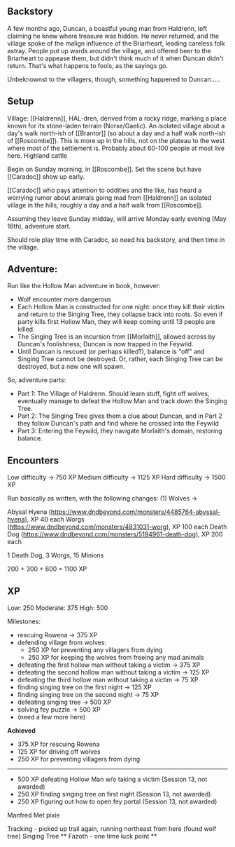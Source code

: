 ## Backstory

A few months ago, Duncan, a boastful young man from Haldrenn, left claiming he knew where treasure was hidden. He never returned, and the village spoke of the malign influence of the Briarheart, leading careless folk astray. People put up wards around the village, and offered beer to the Briarheart to appease them, but didn't think much of it when Duncan didn't return. That's what happens to fools, as the sayings go. 

Unbeknownst to the villagers, though, something happened to Duncan.....
## Setup

Village: [[Haldrenn]], HAL-dren, derived from a rocky ridge, marking a place known for its stone-laden terrain (Norse/Gaelic). An isolated village about a day's walk north-ish of [[Brantor]] (so about a day and a half walk north-ish of [[Roscombe]]). This is more up in the hills, not on the plateau to the west where most of the settlement is. Probably about 60-100 people at most live here. Highland cattle

Begin on Sunday morning, in [[Roscombe]]. Set the scene but have [[Caradoc]] show up early. 

[[Caradoc]] who pays attention to oddities and the like, has heard a worrying rumor about animals going mad from [[Haldrenn]] an isolated village in the hills, roughly a day and a half walk from [[Roscombe]]. 

Assuming they leave Sunday midday, will arrive Monday early evening (May 16th), adventure start.

Should role play time with Caradoc, so need his backstory, and then time in the village.

## Adventure:

Run like the Hollow Man adventure in book, however:

- Wolf encounter more dangerous
- Each Hollow Man is constructed for one night: once they kill their victim and return to the Singing Tree, they collapse back into roots. So even if party kills first Hollow Man, they will keep coming until 13 people are killed. 
- The Singing Tree is an incursion from [[Morlaith]], allowed across by Duncan's foolishness; Duncan is now trapped in the Feywild. 
- Until Duncan is rescued (or perhaps killed?), balance is "off" and Singing Tree cannot be destroyed. Or, rather, each Singing Tree can be destroyed, but a new one will spawn. 

So, adventure parts:
- Part 1: The Village of Haldrenn. Should learn stuff, fight off wolves, eventually manage to defeat the Hollow Man and track down the Singing Tree.
- Part 2: The Singing Tree gives them a clue about Duncan, and in Part 2 they follow Duncan's path and find where he crossed into the Feywild
- Part 3: Entering the Feywild, they navigate Morlaith's domain, restoring balance. 
## Encounters

Low difficulty -> 750 XP
Medium difficulty -> 1125 XP
Hard difficulty -> 1500 XP

Run basically as written, with the following changes:
(1) Wolves -> 

Abysal Hyena (https://www.dndbeyond.com/monsters/4485764-abyssal-hyena), XP 40 each
Worgs (https://www.dndbeyond.com/monsters/4831031-worg), XP 100 each
Death Dog (https://www.dndbeyond.com/monsters/5194961-death-dog), XP 200 each

1 Death Dog, 3 Worgs, 15 Minions

200 + 300 + 600 = 1100 XP

## XP

Low: 250
Moderate: 375
High: 500

Milestones:
- rescuing Rowena -> 375 XP
- defending village from wolves: 
	- 250 XP for preventing any villagers from dying
	- 250 XP for keeping the wolves from freeing any mad animals
- defeating the first hollow man without taking a victim -> 375 XP
- defeating the second hollow man without taking a victim -> 125 XP
- defeating the third hollow man without taking a victim -> 75 XP
- finding singing tree on the first night -> 125 XP
- finding singing tree on the second night -> 75 XP
- defeating singing tree -> 500 XP
- solving fey puzzle -> 500 XP
- (need a few more here)

**Achieved**
- 375 XP for rescuing Rowena
- 125 XP for driving off wolves
- 250 XP for preventing villagers from dying
---
- 500 XP defeating Hollow Man w/o taking a victim (Session 13, not awarded)
- 250 XP finding singing tree on first night (Session 13, not awarded)
- 250 XP figuring out how to open fey portal (Session 13, not awarded)



Manfred
Met pixie

Tracking - picked up trail again, running northeast from here (found wolf tree)
Singing Tree
** Fazoth - one time luck point **



